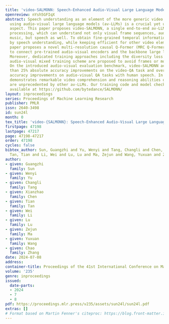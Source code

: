 ```yaml
---
title: 'video-SALMONN: Speech-Enhanced Audio-Visual Large Language Models'
openreview: nYsh5GFIqX
abstract: Speech understanding as an element of the more generic video understanding
  using audio-visual large language models (av-LLMs) is a crucial yet understudied
  aspect. This paper proposes video-SALMONN, a single end-to-end av-LLM for video
  processing, which can understand not only visual frame sequences, audio events and
  music, but speech as well. To obtain fine-grained temporal information required
  by speech understanding, while keeping efficient for other video elements, this
  paper proposes a novel multi-resolution causal Q-Former (MRC Q-Former) structure
  to connect pre-trained audio-visual encoders and the backbone large language model.
  Moreover, dedicated training approaches including the diversity loss and the unpaired
  audio-visual mixed training scheme are proposed to avoid frames or modality dominance.
  On the introduced audio-visual evaluation benchmark, video-SALMONN achieves more
  than 25% absolute accuracy improvements on the video-QA task and over 30% absolute
  accuracy improvements on audio-visual QA tasks with human speech. In addition, video-SALMONN
  demonstrates remarkable video comprehension and reasoning abilities on tasks that
  are unprecedented by other av-LLMs. Our training code and model checkpoints are
  available at https://github.com/bytedance/SALMONN/
layout: inproceedings
series: Proceedings of Machine Learning Research
publisher: PMLR
issn: 2640-3498
id: sun24l
month: 0
tex_title: 'video-{SALMONN}: Speech-Enhanced Audio-Visual Large Language Models'
firstpage: 47198
lastpage: 47217
page: 47198-47217
order: 47198
cycles: false
bibtex_author: Sun, Guangzhi and Yu, Wenyi and Tang, Changli and Chen, Xianzhao and
  Tan, Tian and Li, Wei and Lu, Lu and Ma, Zejun and Wang, Yuxuan and Zhang, Chao
author:
- given: Guangzhi
  family: Sun
- given: Wenyi
  family: Yu
- given: Changli
  family: Tang
- given: Xianzhao
  family: Chen
- given: Tian
  family: Tan
- given: Wei
  family: Li
- given: Lu
  family: Lu
- given: Zejun
  family: Ma
- given: Yuxuan
  family: Wang
- given: Chao
  family: Zhang
date: 2024-07-08
address:
container-title: Proceedings of the 41st International Conference on Machine Learning
volume: '235'
genre: inproceedings
issued:
  date-parts:
  - 2024
  - 7
  - 8
pdf: https://proceedings.mlr.press/v235/assets/sun24l/sun24l.pdf
extras: []
# Format based on Martin Fenner's citeproc: https://blog.front-matter.io/posts/citeproc-yaml-for-bibliographies/
---
```

